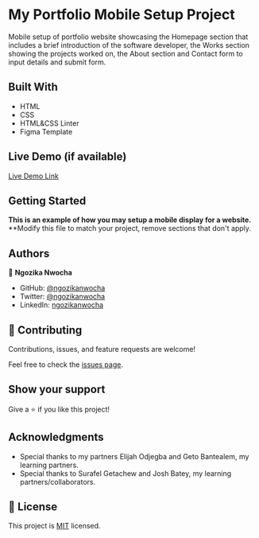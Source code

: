 # My Portfolio Mobile Setup Project

Mobile setup of portfolio website showcasing the Homepage section that includes a brief introduction of the software developer, the Works section showing the projects worked on, the About section and Contact form to input details and submit form.

## Built With

- HTML
- CSS
- HTML&CSS Linter
- Figma Template

## Live Demo (if available)

[Live Demo Link](https://ngozikanwocha.github.io/Port-folio/)


## Getting Started

**This is an example of how you may setup a mobile display for a website.**
**Modify this file to match your project, remove sections that don't apply.


## Authors

👤 **Ngozika Nwocha**

- GitHub: [@ngozikanwocha](https://github.com/githubhandle)
- Twitter: [@ngozikanwocha](https://twitter.com/twitterhandle)
- LinkedIn: [ngozikanwocha](https://linkedin.com/in/linkedinhandle)


## 🤝 Contributing

Contributions, issues, and feature requests are welcome!

Feel free to check the [issues page](../../issues/).

## Show your support

Give a ⭐️ if you like this project!

## Acknowledgments

- Special thanks to my partners Elijah Odjegba and Geto Bantealem, my learning partners.
- Special thanks to Surafel Getachew and Josh Batey, my learning partners/collaborators.

## 📝 License

This project is [MIT](./MIT.md) licensed.

